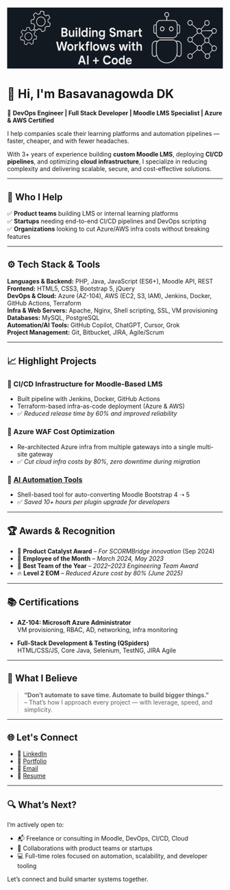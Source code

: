 ![Banner](banner.jpg)

# 👋 Hi, I'm Basavanagowda DK

🚀 **DevOps Engineer | Full Stack Developer | Moodle LMS Specialist | Azure & AWS Certified**

I help companies scale their learning platforms and automation pipelines — faster, cheaper, and with fewer headaches.

With 3+ years of experience building **custom Moodle LMS**, deploying **CI/CD pipelines**, and optimizing **cloud infrastructure**, I specialize in reducing complexity and delivering scalable, secure, and cost-effective solutions.

---

## 💼 Who I Help

✅ **Product teams** building LMS or internal learning platforms  
✅ **Startups** needing end-to-end CI/CD pipelines and DevOps scripting  
✅ **Organizations** looking to cut Azure/AWS infra costs without breaking features

---

## ⚙️ Tech Stack & Tools

**Languages & Backend:** PHP, Java, JavaScript (ES6+), Moodle API, REST  
**Frontend:** HTML5, CSS3, Bootstrap 5, jQuery  
**DevOps & Cloud:** Azure (AZ-104), AWS (EC2, S3, IAM), Jenkins, Docker, GitHub Actions, Terraform  
**Infra & Web Servers:** Apache, Nginx, Shell scripting, SSL, VM provisioning  
**Databases:** MySQL, PostgreSQL  
**Automation/AI Tools:** GitHub Copilot, ChatGPT, Cursor, Grok  
**Project Management:** Git, Bitbucket, JIRA, Agile/Scrum

---

## 📈 Highlight Projects

### 🔹 CI/CD Infrastructure for Moodle-Based LMS
- Built pipeline with Jenkins, Docker, GitHub Actions  
- Terraform-based infra-as-code deployment (Azure & AWS)  
- ✅ *Reduced release time by 60% and improved reliability*

### 🔹 Azure WAF Cost Optimization
- Re-architected Azure infra from multiple gateways into a single multi-site gateway  
- ✅ *Cut cloud infra costs by 80%, zero downtime during migration*

### 🔹 [AI Automation Tools](https://github.com/BASAVANAGOWDADK/ai-automation-tools)
- Shell-based tool for auto-converting Moodle Bootstrap 4 ➝ 5  
- ✅ *Saved 10+ hours per plugin upgrade for developers*

---

## 🏆 Awards & Recognition

- 🏅 **Product Catalyst Award** – *For SCORMBridge innovation* (Sep 2024)  
- 🧠 **Employee of the Month** – *March 2024, May 2023*  
- 💎 **Best Team of the Year** – *2022–2023 Engineering Team Award*  
- 🔥 **Level 2 EOM** – *Reduced Azure cost by 80% (June 2025)*

---

## 📚 Certifications

- **AZ-104: Microsoft Azure Administrator**  
  VM provisioning, RBAC, AD, networking, infra monitoring

- **Full-Stack Development & Testing (QSpiders)**  
  HTML/CSS/JS, Core Java, Selenium, TestNG, JIRA Agile

---

## 🧠 What I Believe

> **“Don’t automate to save time. Automate to build bigger things.”**  
> – That’s how I approach every project — with leverage, speed, and simplicity.

---

## 🌐 Let's Connect

- 🔗 [LinkedIn](https://www.linkedin.com/in/basavanagowda-d-k-b6b56a1a2)  
- 💼 [Portfolio](https://www.basavanagowdadk.work)  
- 📧 [Email](mailto:basavanagowdadk@gmail.com)  
- 📁 [Resume](https://drive.google.com/file/d/10zbf5kDK9-Rex3izi6hGcO_l19ps5BTh/view?usp=sharing)

---

## 🔍 What’s Next?

I’m actively open to:
- 📬 Freelance or consulting in Moodle, DevOps, CI/CD, Cloud
- 🤝 Collaborations with product teams or startups
- 💻 Full-time roles focused on automation, scalability, and developer tooling

Let’s connect and build smarter systems together.
